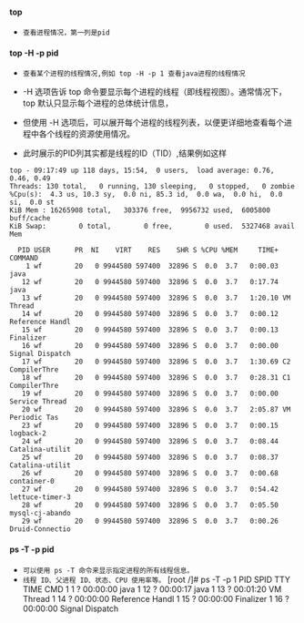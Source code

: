 #### top
* `查看进程情况，第一列是pid`

#### top -H -p pid
* `查看某个进程的线程情况,例如 top -H -p 1 查看java进程的线程情况`

* -H 选项告诉 top 命令要显示每个进程的线程（即线程视图）。通常情况下，top 默认只显示每个进程的总体统计信息，
* 但使用 -H 选项后，可以展开每个进程的线程列表，以便更详细地查看每个进程中各个线程的资源使用情况。

* 此时展示的PID列其实都是线程的ID（TID）,结果例如这样
```text
top - 09:17:49 up 118 days, 15:54,  0 users,  load average: 0.76, 0.46, 0.49
Threads: 130 total,   0 running, 130 sleeping,   0 stopped,   0 zombie
%Cpu(s):  4.3 us, 10.3 sy,  0.0 ni, 85.3 id,  0.0 wa,  0.0 hi,  0.0 si,  0.0 st
KiB Mem : 16265908 total,   303376 free,  9956732 used,  6005800 buff/cache
KiB Swap:        0 total,        0 free,        0 used.  5327468 avail Mem 

  PID USER      PR  NI    VIRT    RES    SHR S %CPU %MEM     TIME+ COMMAND                                                                       
    1 wf        20   0 9944580 597400  32896 S  0.0  3.7   0:00.03 java                                                                          
   12 wf        20   0 9944580 597400  32896 S  0.0  3.7   0:17.74 java                                                                          
   13 wf        20   0 9944580 597400  32896 S  0.0  3.7   1:20.10 VM Thread                                                                     
   14 wf        20   0 9944580 597400  32896 S  0.0  3.7   0:00.12 Reference Handl                                                               
   15 wf        20   0 9944580 597400  32896 S  0.0  3.7   0:00.13 Finalizer                                                                     
   16 wf        20   0 9944580 597400  32896 S  0.0  3.7   0:00.00 Signal Dispatch                                                               
   17 wf        20   0 9944580 597400  32896 S  0.0  3.7   1:30.69 C2 CompilerThre                                                               
   18 wf        20   0 9944580 597400  32896 S  0.0  3.7   0:28.31 C1 CompilerThre                                                               
   19 wf        20   0 9944580 597400  32896 S  0.0  3.7   0:00.00 Service Thread                                                                
   20 wf        20   0 9944580 597400  32896 S  0.0  3.7   2:05.87 VM Periodic Tas                                                               
   23 wf        20   0 9944580 597400  32896 S  0.0  3.7   0:00.15 logback-2                                                                     
   24 wf        20   0 9944580 597400  32896 S  0.0  3.7   0:08.44 Catalina-utilit                                                               
   25 wf        20   0 9944580 597400  32896 S  0.0  3.7   0:08.37 Catalina-utilit                                                               
   26 wf        20   0 9944580 597400  32896 S  0.0  3.7   0:00.68 container-0                                                                   
   27 wf        20   0 9944580 597400  32896 S  0.0  3.7   0:54.42 lettuce-timer-3                                                               
   28 wf        20   0 9944580 597400  32896 S  0.0  3.7   0:05.50 mysql-cj-abando                                                               
   29 wf        20   0 9944580 597400  32896 S  0.0  3.7   0:00.26 Druid-Connectio   
```

#### ps -T -p pid
* `可以使用 ps -T 命令来显示指定进程的所有线程信息。`
* `线程 ID、父进程 ID、状态、CPU 使用率等。`
[root /]# ps -T -p 1
PID  SPID TTY          TIME CMD
1     1 ?        00:00:00 java
1    12 ?        00:00:17 java
1    13 ?        00:01:20 VM Thread
1    14 ?        00:00:00 Reference Handl
1    15 ?        00:00:00 Finalizer
1    16 ?        00:00:00 Signal Dispatch

